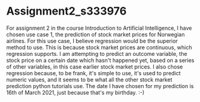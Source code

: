 # Assignment2_s333976

For assignment 2 in the course Introduction to Artificial Intelligence, I have chosen use case 1, the prediction of stock market prices for Norwegian airlines. For this use case, I believe regression would be the superior method to use. This is because stock market prices are continuous, which regression supports. I am attempting to predict an outcome variable, the stock price on a certain date which hasn't happened yet, based on a series of other variables, in this case earlier stock market prices. I also chose regression because, to be frank, it's simple to use, it's used to predict numeric values, and it seems to be what all the other stock market prediction python tutorials use. The date I have chosen for my prediction is 16th of March 2021, just because that's my birthday. :-)
